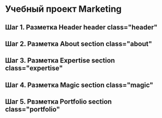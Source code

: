 # Учебный проект Marketing

## Шаг 1. Разметка Header header class="header"
## Шаг 2. Разметка About section class="about"
## Шаг 3. Разметка Expertise section class="expertise"
## Шаг 4. Разметка Magic section class="magic"  
## Шаг 5. Рвзметка Portfolio section class="portfolio"
